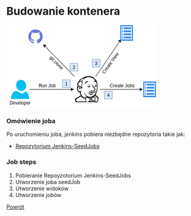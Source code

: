 Budowanie kontenera
=========

![Infrastructure](../../../__images/jenkins/seedJobs.draw.io.png)


### Omówienie joba
Po uruchomieniu joba, jenkins pobiera niezbędne repozytoria takie jak:
  - [Repozytorium Jenkins-SeedJobs](git@github.com:wolfsea89/Jenkins-SeedJobs.git)



### Job steps
1. Pobieranie Repoyzotorium Jenkins-SeedJobs
2. Utworzenie joba seedJob
3. Utworzenie widoków
4. Utworzenie jobów

[Powrót](../README.md)